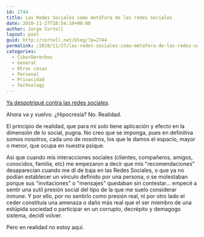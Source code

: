 ```yaml
---
id: 2744
title: Las Redes Sociales como metáfora de las redes sociales
date: 2010-11-27T18:54:19+00:00
author: Jorge Cortell
layout: post
guid: http://cortell.net/blog/?p=2744
permalink: /2010/11/27/las-redes-sociales-como-metafora-de-las-redes-sociales/
categories:
  - CiberDerechos
  - General
  - Otras cosas
  - Personal
  - Privacidad
  - Technology
---
```

<a title="http://cortell.net/blog/?p=2327" href="http://cortell.net/blog/?p=2327" target="_blank">Ya despotriqué contra las redes sociales</a>.

Ahora va y vuelvo. ¿Hipocresía? No. Realidad.

El principio de realidad, que para mí solo tiene aplicación y efecto en la dimensión de lo social, pugna. No creo que se imponga, pues en definitiva somos nosotros, cada uno de nosotros, los que le damos el espacio, mayor o menor, que ocupa en nuestra psique.

Así que cuando mis interacciones sociales (clientes, compañeros, amigos, conocidos, familia, etc) me empezaron a decir que mis "recomendaciones" desaparecían cuando me di de baja en las Redes Sociales, o que ya no podían establecer un vínculo definido por una persona, o se molestaban porque sus "invitaciones" o "mensajes" quedaban sin contestar... empecé a sentir una sutil presión social del tipo de la que me suelo considerar inmune. Y por ello, por no sentirlo como presión real, ni por otro lado el ceder constituía una amenaza o daño más real que el ser miembro de una estúpida sociedad o participar en un corrupto, decrépito y demagogo sistema, decidí volver.

Pero en realidad no estoy aquí.